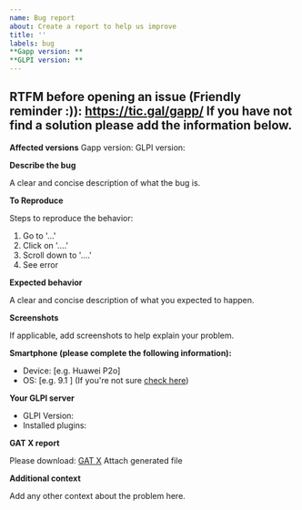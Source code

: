 ```yaml
---
name: Bug report
about: Create a report to help us improve
title: ''
labels: bug
**Gapp version: **
**GLPI version: **
---
```


RTFM before opening an issue (Friendly reminder :)): https://tic.gal/gapp/
If you have not find a solution please add the information below.
---
**Affected versions**
Gapp version:
GLPI version:

**Describe the bug**

A clear and concise description of what the bug is.

**To Reproduce**

Steps to reproduce the behavior:
1. Go to '...'
2. Click on '....'
3. Scroll down to '....'
4. See error

**Expected behavior**

A clear and concise description of what you expected to happen.

**Screenshots**

If applicable, add screenshots to help explain your problem.

**Smartphone (please complete the following information):**

 - Device: [e.g. Huawei P2o]
 - OS: [e.g. 9.1 ] (If you're not sure [check here](https://support.google.com/android/answer/7680439?hl=en ))

**Your GLPI server**

 - GLPI Version:
 - Installed plugins:
 
**GAT X report**

Please download: [GAT X](https://tic.gal/en/project/gat/) 
Attach generated file

**Additional context**

Add any other context about the problem here.

